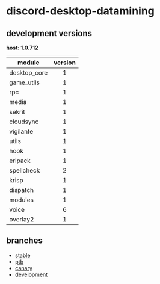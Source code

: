 # discord-desktop-datamining

## development versions

**host: 1.0.712**

| module | version |
| ------ | :-----: |
| desktop_core | 1 |
| game_utils | 1 |
| rpc | 1 |
| media | 1 |
| sekrit | 1 |
| cloudsync | 1 |
| vigilante | 1 |
| utils | 1 |
| hook | 1 |
| erlpack | 1 |
| spellcheck | 2 |
| krisp | 1 |
| dispatch | 1 |
| modules | 1 |
| voice | 6 |
| overlay2 | 1 |

## branches

- [stable](https://github.com/OpenAsar/discord-desktop-datamining/tree/stable)
- [ptb](https://github.com/OpenAsar/discord-desktop-datamining/tree/ptb)
- [canary](https://github.com/OpenAsar/discord-desktop-datamining/tree/canary)
- [development](https://github.com/OpenAsar/discord-desktop-datamining/tree/development)